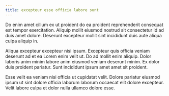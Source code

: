 ```yaml
---
title: excepteur esse officia labore sunt
---
```


Do enim amet cillum ex ut proident do ea proident reprehenderit consequat est tempor exercitation. Aliquip mollit eiusmod nostrud sit consectetur id ad duis amet dolore. Deserunt excepteur mollit sint incididunt duis aute aliqua culpa aliquip in.

Aliqua excepteur excepteur nisi ipsum. Excepteur quis officia veniam deserunt ad et ea Lorem enim velit ut. Do ad mollit enim aliquip. Dolor laboris anim minim labore anim eiusmod veniam deserunt minim. Ex dolor duis proident pariatur. Sunt incididunt ipsum amet amet sit proident.

Esse velit ea veniam nisi officia ut cupidatat velit. Dolore pariatur eiusmod ipsum ut sint dolore officia laborum laborum occaecat elit dolore excepteur. Velit labore culpa et dolor nulla ullamco dolore esse.